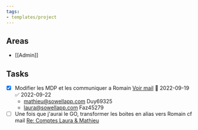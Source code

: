 ```yaml
---
tags:
- templates/project
---
```

## Areas
- [[Admin]]
## Tasks 
- [x] Modifier les MDP et les communiquer a Romain [Voir mail](message://<PR1P264MB217454BA58051D5662856B3ACC499@PR1P264MB2174.FRAP264.PROD.OUTLOOK.COM>) 📅 2022-09-19 ✅ 2022-09-22
	- mathieu@sowellapp.com  Duy69325
	- laura@sowellapp.com Faz45279
- [ ] Une fois que j'aurai le GO, transformer les boites en alias vers Romain cf mail [Re: Comptes Laura & Mathieu](message:%3CE90A4F6E-AD23-4257-85FA-392EE9C769FF@sowellapp.com%3E)  